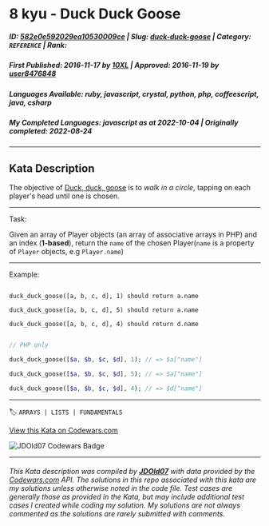 # 8 kyu - Duck Duck Goose

##### **ID**: [582e0e592029ea10530009ce](https://www.codewars.com/kata/582e0e592029ea10530009ce) | **Slug**: [duck-duck-goose](https://www.codewars.com/kata/582e0e592029ea10530009ce) | **Category**: `REFERENCE` | **Rank**: <span style="color:white">8 kyu</span>

##### **First Published**: 2016-11-17 ***by*** [10XL](https://www.codewars.com/users/10XL) | **Approved**: 2016-11-19 ***by*** [user8476848](https://www.codewars.com/users/user8476848)

##### **Languages Available**: ruby, javascript, crystal, python, php, coffeescript, java, csharp

##### **My Completed Languages**: javascript ***as at*** 2022-10-04 | **Originally completed**: 2022-08-24

---

## Kata Description


The objective of [Duck, duck, goose](https://en.wikipedia.org/wiki/Duck,_duck,_goose) is to _walk in a circle_, tapping on each player's head until one is chosen.



----



Task:

Given an array of Player objects (an array of associative arrays in PHP) and an index (**1-based**), return the `name` of the chosen Player(`name` is a property of `Player` objects, e.g `Player.name`)



----



Example:



```

duck_duck_goose([a, b, c, d], 1) should return a.name

duck_duck_goose([a, b, c, d], 5) should return a.name

duck_duck_goose([a, b, c, d], 4) should return d.name

```

```php

// PHP only

duck_duck_goose([$a, $b, $c, $d], 1); // => $a["name"]

duck_duck_goose([$a, $b, $c, $d], 5); // => $a["name"]

duck_duck_goose([$a, $b, $c, $d], 4); // => $d["name"]

```

---


🏷 `ARRAYS | LISTS | FUNDAMENTALS`


[View this Kata on Codewars.com](https://www.codewars.com/kata/582e0e592029ea10530009ce)

![](https://www.codewars.com/users/jdold07/badges/large "JDOld07 Codewars Badge")

---

###### *This Kata description was compiled by [**JDOld07**](https://tpstech.dev) with data provided by the [Codewars.com](https://www.codewars.com) API.  The solutions in this repo associated with this kata are my solutions unless otherwise noted in the code file.  Test cases are generally those as provided in the Kata, but may include additional test cases I created while coding my solution.  My solutions are not always commented as the solutions are rarely submitted with comments.*
